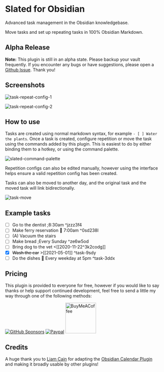 # Slated for Obsidian

Advanced task management in the Obsidian knowledgebase.

Move tasks and set up repeating tasks in 100% Obsidian Markdown.

## Alpha Release

**Note:** This plugin is still in an alpha state. Please backup your vault frequently.
If you encounter any bugs or have suggestions, please open a [Github
Issue](https://github.com/tgrosinger/slated-obsidian/issues/new/choose).
Thank you!

## Screenshots

![task-repeat-config-1](https://raw.githubusercontent.com/tgrosinger/slated-obsidian/main/resources/screenshots/task-repeat-config-1.png)

![task-repeat-config-2](https://raw.githubusercontent.com/tgrosinger/slated-obsidian/main/resources/screenshots/task-repeat-config-2.png)

## How to use

Tasks are created using normal markdown syntax, for example `- [ ] Water the
plants`. Once a task is created, configure repetition or move the task using
the commands added by this plugin. This is easiest to do by either binding
them to a hotkey, or using the command palette.

![slated-command-palette](https://raw.githubusercontent.com/tgrosinger/slated-obsidian/main/resources/screenshots/slated-command-palette.png)

Repetition configs can also be edited manually, however using the interface
helps ensure a valid repetition config has been created.

Tasks can also be moved to another day, and the original task and the moved
task will link bidirectionally.

![task-move](https://raw.githubusercontent.com/tgrosinger/slated-obsidian/main/resources/screenshots/task-move.png)

## Example tasks

- [ ] Go to the dentist ;8:30am ^jzzz3f4
- [ ] Make ferry reservation 📅 7:00am ^0sd238l
- [ ] (A) Vacuum the stairs
- [ ] Make bread ;Every Sunday ^ze6w5od
- [ ] Bring dog to the vet <[[2020-11-22^3k2codg]]
- [x] ~~Wash the car~~ >[[2021-05-01]] ^task-9sdy
- [ ] Do the dishes 📅 Every weekday at 5pm ^task-3ddx

## Pricing

This plugin is provided to everyone for free, however if you would like to
say thanks or help support continued development, feel free to send a little
my way through one of the following methods:

[![GitHub Sponsors](https://img.shields.io/github/sponsors/tgrosinger?style=social)](https://github.com/sponsors/tgrosinger)
[![Paypal](https://img.shields.io/badge/paypal-tgrosinger-yellow?style=social&logo=paypal)](https://paypal.me/tgrosinger)
[<img src="https://cdn.buymeacoffee.com/buttons/v2/default-yellow.png" alt="BuyMeACoffee" width="100">](https://www.buymeacoffee.com/tgrosinger)

## Credits

A huge thank you to [Liam Cain](https://github.com/liamcain) for adapting the [Obsidian Calendar Plugin](https://github.com/liamcain/obsidian-calendar-plugin) and making it broadly usable by other plugins!
